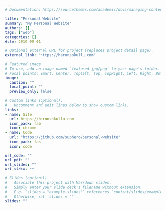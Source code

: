 ```yaml
---
# Documentation: https://sourcethemes.com/academic/docs/managing-content/

title: "Personal Website"
summary: "My Personal Website"
authors: []
tags: ["web"]
categories: []
date: 2019-08-01

# Optional external URL for project (replaces project detail page).
external_link: "https://harunsokullu.com"

# Featured image
# To use, add an image named `featured.jpg/png` to your page's folder.
# Focal points: Smart, Center, TopLeft, Top, TopRight, Left, Right, BottomLeft, Bottom, BottomRight.
image:
  caption: ""
  focal_point: ""
  preview_only: false

# Custom links (optional).
#   Uncomment and edit lines below to show custom links.
links:
- name: Site
  url: https://harunsokullu.com
  icon_pack: fab
  icon: chrome
- name: Code
  url: "https://github.com/suphero/personal-website"
  icon_pack: fas
  icon: code

url_code: ""
url_pdf: ""
url_slides: ""
url_video: ""

# Slides (optional).
#   Associate this project with Markdown slides.
#   Simply enter your slide deck's filename without extension.
#   E.g. `slides = "example-slides"` references `content/slides/example-slides.md`.
#   Otherwise, set `slides = ""`.
slides: ""
---
```

